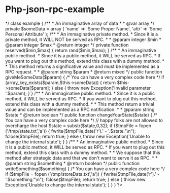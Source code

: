 Php-json-rpc-example
====================
<?php
/**
 * An immaginative class. You can immagine a DB interface instead or what you want
 *
 * @author sergio <jsonrpcphp@inservibile.org>
 */
class example {
    /**
     * An immaginative array of data
     *
     * @var array
     */
    private $someData = array (
                            'name' => 'Some Proper Name',
                            'attr' => 'Some Personal Attribute'
                            );
    /**
     * An immaginative private method.
     * Since it is a private method, it WILL NOT be served as RPC.
     *
     * @param integer $min
     * @param integer $max
     * @return integer
     */
    private function reserved($min,$max) {
        return rand($min,$max);
    }
    
    /**
     * An immaginative public method.
     * Since it is a public method, it WILL be served as RPC.
     * If you want to plug out this method, extend this class with a dummy method.
     * 
     * This method returns a significative value and must be implemented as a RPC request.
     *
     * @param string $param
     * @return mixed
     */
    public function giveMeSomeData($param) {
        /*
        You can have a very complex code here
        */
        
        if (array_key_exists($param,$this->someData)) {
            return $this->someData[$param];
        } else {
            throw new Exception('Invalid parameter '.$param);
        }
    }
    
    /**
     * An immaginative public method.
     * Since it is a public method, it WILL be served as RPC.
     * If you want to plug out this method, extend this class with a dummy method.
     * 
     * This method return a trivial value and can be implemented as a RPC notification.
     *
     * @param string $state
     * @return boolean
     */
    public function changeYourState($state) {
        /*
        You can have a very complex code here
        */
        
        // happy folks are not allowed to overcharge the host
        $state = substr($state,0,32);
        
        if ($tmpFile = fopen ('/tmp/state.txt','a')) {
            fwrite($tmpFile,date('r').' - '.$state."\n");
            fclose($tmpFile);
            return true;
        } else {
            throw new Exception('Unable to change the internal state');
        }
    }
    
    /**
     * An immaginative public method.
     * Since it is a public method, it WILL be served as RPC.
     * If you want to plug out this method, extend this class with a dummy method.
     * 
     * We suppose that this method alter strategic data and that we don't want to serve it as RPC.
     *
     * @param string $something
     * @return boolean
     */
    public function writeSomething($something) {
        /*
        You can have a very complex code here
        */
        
        if ($tmpFile = fopen ('/tmp/storeData.txt','a')) {
            fwrite($tmpFile,date('r').' - '.$something."\n");
            fclose($tmpFile);
            return true;
        } else {
            throw new Exception('Unable to change the internal state');
        }
    }
}
?>
